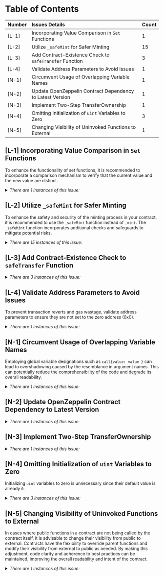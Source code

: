# Table of Contents
| Number | Issues Details                                                                                         | Count |
| :----- | :----------------------------------------------------------------------------------------------------- | :---- |
| [L-1] | Incorporating Value Comparison in `Set` Functions | 1 |
| [L-2] | Utilize `_safeMint` for Safer Minting | 15 |
| [L-3] | Add Contract-Existence Check to `safeTransfer` Function | 3 |
| [L-4] | Validate Address Parameters to Avoid Issues | 1 |
| [N-1] | Circumvent Usage of Overlapping Variable Names | 1 |
| [N-2] | Update OpenZeppelin Contract Dependency to Latest Version | 1 |
| [N-3] | Implement Two-Step TransferOwnership | 1 |
| [N-4] | Omitting Initialization of `uint` Variables to Zero | 3 |
| [N-5] | Changing Visibility of Uninvoked Functions to External | 1 |




## [L-1]</a><a name="L-1"> Incorporating Value Comparison in `Set` Functions

To enhance the functionality of set functions, it is recommended to incorporate a comparison mechanism to verify that the current value and the new value are distinct.

<details>
<summary><i>There are 1 instances of this issue:</i></summary>

```solidity
File: LSP6Utils.sol
function setDataViaKeyManager(
        address keyManagerAddress,
        bytes32[] memory keys,
        bytes[] memory values
    ) internal returns (bytes memory result) {
        bytes memory payload = abi.encodeWithSelector(
            IERC725Y.setDataBatch.selector,
            keys,
            values
        );
        result = ILSP6KeyManager(keyManagerAddress).execute(payload);
    }
```
</details>





## [L-2]</a><a name="L-2"> Utilize `_safeMint` for Safer Minting

To enhance the safety and security of the minting process in your contract, it is recommended to use the `_safeMint` function instead of `_mint`. The `_safeMint` function incorporates additional checks and safeguards to mitigate potential risks.

<details>
<summary><i>There are 15 instances of this issue:</i></summary>

```solidity
File: LSP7CompatibleERC20Mintable.sol
_mint(to, amount, allowNonLSP1Recipient, data);
```

```solidity
File: LSP8CappedSupplyInitAbstract.sol
super._mint(to, tokenId, allowNonLSP1Recipient, data);
```

```solidity
File: LSP7CappedSupplyInitAbstract.sol
super._mint(to, amount, allowNonLSP1Recipient, data);
```

```solidity
File: LSP7MintableInitAbstract.sol
_mint(to, amount, allowNonLSP1Recipient, data);
```

```solidity
File: LSP8CompatibleERC721MintableInitAbstract.sol
_mint(to, tokenId, allowNonLSP1Recipient, data);
```

```solidity
File: LSP7CompatibleERC20InitAbstract.sol
super._mint(to, amount, allowNonLSP1Recipient, data);
```

```solidity
File: LSP8CappedSupply.sol
super._mint(to, tokenId, allowNonLSP1Recipient, data);
```

```solidity
File: LSP7CompatibleERC20.sol
super._mint(to, amount, allowNonLSP1Recipient, data);
```

```solidity
File: LSP8Mintable.sol
_mint(to, tokenId, allowNonLSP1Recipient, data);
```

```solidity
File: LSP8CompatibleERC721InitAbstract.sol
super._mint(to, tokenId, allowNonLSP1Recipient, data);
```

```solidity
File: LSP8CompatibleERC721Mintable.sol
_mint(to, tokenId, allowNonLSP1Recipient, data);
```

```solidity
File: LSP7CappedSupply.sol
super._mint(to, amount, allowNonLSP1Recipient, data);
```

```solidity
File: LSP7CompatibleERC20MintableInitAbstract.sol
_mint(to, amount, allowNonLSP1Recipient, data);
```

```solidity
File: LSP8MintableInitAbstract.sol
_mint(to, tokenId, allowNonLSP1Recipient, data);
```

```solidity
File: LSP7Mintable.sol
_mint(to, amount, allowNonLSP1Recipient, data);
```
</details>



## [L-3]</a><a name="L-3"> Add Contract-Existence Check to `safeTransfer` Function

<details>
<summary><i>There are 3 instances of this issue:</i></summary>

```solidity
File: LSP8CompatibleERC721.sol
function safeTransferFrom(
```

```solidity
File: LSP8CompatibleERC721.sol
function _safeTransfer(
```

```solidity
File: LSP8CompatibleERC721InitAbstract.sol
function safeTransferFrom(
```
</details>



## [L-4]</a><a name="L-4"> Validate Address Parameters to Avoid Issues

To prevent transaction reverts and gas wastage, validate address parameters to ensure they are not set to the zero address (0x0).

<details>
<summary><i>There are 1 instances of this issue:</i></summary>

```solidity
File: LSP7CompatibleERC20.sol
from
```

```solidity
File: LSP7CompatibleERC20.sol
to
```
</details>






## [N-1]</a><a name="N-1"> Circumvent Usage of Overlapping Variable Names

Employing global variable designations such as `call{value: value }` can lead to overshadowing caused by the resemblance in argument names. This can potentially reduce the comprehensibility of the code and degrade its overall readability.

<details>
<summary><i>There are 1 instances of this issue:</i></summary>

```solidity
File: ERC725XCore.sol
(bool success, bytes memory returnData) = target.call{value: value}(
```
</details>


## [N-2]</a><a name="N-2"> Update OpenZeppelin Contract Dependency to Latest Version

<details>
<summary><i>There are 1 instances of this issue:</i></summary>

```solidity
File: package.json
    "@openzeppelin/contracts": "^4.9.2"
```

```solidity
File: package.json
    "@openzeppelin/contracts-upgradeable": "^4.9.2"
```
</details>




## [N-3]</a><a name="N-3"> Implement Two-Step TransferOwnership

<details>
<summary><i>There are 1 instances of this issue:</i></summary>

```solidity
File: OwnableUnset.sol
function transferOwnership(address newOwner) public virtual onlyOwner {
```
</details>







## [N-4]</a><a name="N-4"> Omitting Initialization of `uint` Variables to Zero

Initializing `uint` variables to zero is unnecessary since their default value is already `0`.

<details>
<summary><i>There are 3 instances of this issue:</i></summary>

```solidity
File: LSP6SetDataModule.sol
uint256 inputDataKeysAllowed = 0;
uint256 ii = 0;
```

```solidity
File: LSP6Utils.sol
uint256 pointer = 0;
```

```solidity
File: LSP6Utils.sol
uint256 pointer = 0;
```
</details>




## [N-5]</a><a name="N-5"> Changing Visibility of Uninvoked Functions to External

In cases where public functions in a contract are not being called by the contract itself, it is advisable to change their visibility from public to external. Contracts have the flexibility to override parent functions and modify their visibility from external to public as needed. By making this adjustment, code clarity and adherence to best practices can be maintained, improving the overall readability and intent of the contract.

<details>
<summary><i>There are 1 instances of this issue:</i></summary>

```solidity
File: ERC725.sol
function supportsInterface(
        bytes4 interfaceId
    ) public view virtual override(ERC725XCore, ERC725YCore) returns (bool) {
```
</details>



